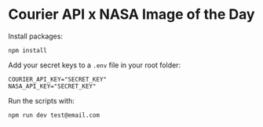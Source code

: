 # Courier API  x  NASA Image of the Day

Install packages:

```
npm install
```

Add your secret keys to a `.env` file in your root folder:

```
COURIER_API_KEY="SECRET_KEY"
NASA_API_KEY="SECRET_KEY"
```

Run the scripts with:

```
npm run dev test@email.com
```
